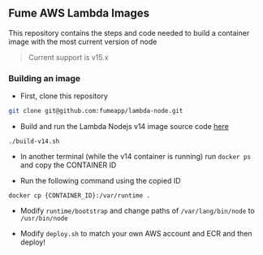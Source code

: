 ## Fume AWS Lambda Images

This repository contains the steps and code needed to build a container image with the most current version of node

> Current support is v15.x

### Building an image

* First, clone this repository
```sh
git clone git@github.com:fumeapp/lambda-node.git
```

* Build and run the Lambda Nodejs v14 image source code [here](https://github.com/aws/aws-lambda-base-images/tree/nodejs14.x)

```shell
./build-v14.sh
```

* In another terminal (while the v14 container is running) run `docker ps` and copy the CONTAINER ID

* Run the following command using the copied ID
```shell
docker cp {CONTAINER_ID}:/var/runtime .
```

* Modify `runtime/bootstrap` and change paths of `/var/lang/bin/node` to `/usr/bin/node`

* Modify `deploy.sh` to match your own AWS account and ECR and then deploy!
